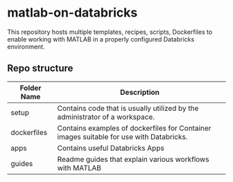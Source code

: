 # matlab-on-databricks
This repository hosts multiple templates, recipes, scripts, Dockerfiles to enable working with MATLAB in a properly configured Databricks environment.

## Repo structure
| Folder Name | Description |
|--|--|
| setup | Contains code that is usually utilized by the administrator of a workspace. |
| dockerfiles | Contains examples of dockerfiles for Container images suitable for use with Databricks. |
| apps | Contains useful Databricks Apps |
| guides | Readme guides that explain various workflows with MATLAB |  
